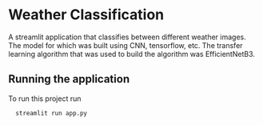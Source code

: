 # Weather Classification

A streamlit application that classifies between different weather images. The model for which was built using CNN, tensorflow, etc. The transfer learning algorithm that was used to build the algorithm was EfficientNetB3.

## Running the application

To run this project run

```bash
  streamlit run app.py
```

